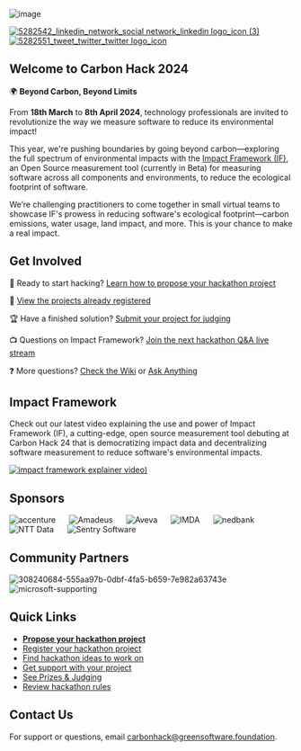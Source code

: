 ![image](https://github.com/Green-Software-Foundation/hack/assets/20337337/f7a0f478-e5ad-4d5c-bb5d-395426e2a42a)

[![5282542_linkedin_network_social network_linkedin logo_icon (3)](https://github.com/Green-Software-Foundation/hack/assets/11027021/91f684ab-31bd-4834-9802-c353eea8cc22)](https://www.linkedin.com/company/green-software-foundation/)
[![5282551_tweet_twitter_twitter logo_icon](https://github.com/Green-Software-Foundation/hack/assets/11027021/8b6dfd31-02b1-4115-a05c-3116f5af3d1e)](https://twitter.com/gsfcommunity)

## Welcome to Carbon Hack 2024

🌍 **Beyond Carbon, Beyond Limits**

From **18th March** to **8th April 2024**, technology professionals are invited to revolutionize the way we measure software to reduce its environmental impact! 

This year, we're pushing boundaries by going beyond carbon—exploring the full spectrum of environmental impacts with the [Impact Framework (IF)](https://if.greensoftware.foundation/), an Open Source measurement tool (currently in Beta) for measuring software across all components and environments, to reduce the ecological footprint of software.

We’re challenging practitioners to come together in small virtual teams to showcase IF's prowess in reducing software's ecological footprint—carbon emissions, water usage, land impact, and more. This is your chance to make a real impact.

## Get Involved

🚀 Ready to start hacking? [Learn how to propose your hackathon project](https://github.com/Green-Software-Foundation/hack/wiki/Participant-Guide#i-want-to-lead-a-hackathon-project)

🚧 [View the projects already registered](https://github.com/Green-Software-Foundation/hack/issues)

🏆 Have a finished solution? [Submit your project for judging](https://github.com/Green-Software-Foundation/hack/wiki/Submit-your-project-for-judging)

📺 Questions on Impact Framework? [Join the next hackathon Q&A live stream](https://grnsft.org/hack/live/github)

❓ More questions? [Check the Wiki](https://github.com/Green-Software-Foundation/hack/wiki) or [Ask Anything](https://github.com/Green-Software-Foundation/hack/discussions/categories/ask-anything)

## Impact Framework

Check out our latest video explaining the use and power of Impact Framework (IF), a cutting-edge, open source measurement tool debuting at Carbon Hack 24 that is democratizing impact data and decentralizing software measurement to reduce software's environmental impacts.

[![impact framework explainer video)](https://github.com/Green-Software-Foundation/hack/assets/11027021/541b9e21-85ab-47ab-8d43-c8e2111408a7)](https://www.youtube.com/watch?v=msk-55owTeM)

## Sponsors

![accenture](https://github.com/Green-Software-Foundation/hack/assets/11027021/6fd00c6a-e04b-4bba-abaf-23c61b1c33ab)&nbsp;&nbsp;&nbsp;&nbsp;&nbsp;
![Amadeus](https://github.com/Green-Software-Foundation/hack/assets/11027021/f1adcd5f-b4a2-40f2-a7dc-dd14e026ee6e)&nbsp;&nbsp;&nbsp;&nbsp;&nbsp;
![Aveva](https://github.com/Green-Software-Foundation/hack/assets/11027021/0fe4278a-1404-4788-aa13-bb2bc80df122)&nbsp;&nbsp;&nbsp;&nbsp;&nbsp;
![IMDA](https://github.com/Green-Software-Foundation/hack/assets/11027021/f7c7dae4-4c7b-4186-b7d9-ce572dd70539)&nbsp;&nbsp;&nbsp;&nbsp;&nbsp;
![nedbank](https://github.com/Green-Software-Foundation/hack/assets/11027021/00a04999-b2b5-47e1-8d92-ef88e070c3ea)&nbsp;&nbsp;&nbsp;&nbsp;&nbsp;
![NTT Data](https://github.com/Green-Software-Foundation/hack/assets/11027021/efd28da8-a0cc-4181-8582-9a252957df9a)&nbsp;&nbsp;&nbsp;&nbsp;&nbsp;
![Sentry Software](https://github.com/Green-Software-Foundation/hack/assets/11027021/e5bf0d65-9ba5-4d3e-be37-10bfb5671470)

## Community Partners

![308240684-555aa97b-0dbf-4fa5-b659-7e982a63743e](https://github.com/Green-Software-Foundation/hack/assets/11027021/a915b641-f7bc-46e8-aca9-09f2daeca601)&nbsp;&nbsp;&nbsp;&nbsp;&nbsp;
![microsoft-supporting](https://github.com/Green-Software-Foundation/hack/assets/11027021/d45e6f38-0b74-498a-a811-f501ae5a9d1e)

## Quick Links

* **[Propose your hackathon project](https://github.com/Green-Software-Foundation/hack/issues/new?labels=draft&projects=Green-Software-Foundation%2Fprojects%2F47&template=hackathon-project.yml&title=%5BYour+project+name%5D)**
* [Register your hackathon project](https://hack.greensoftware.foundation/register)
* [Find hackathon ideas to work on](https://github.com/Green-Software-Foundation/hack/discussions/categories/develop-an-idea)
* [Get support with your project](https://github.com/Green-Software-Foundation/hack/discussions/categories/project-support)
* [See Prizes & Judging](https://github.com/Green-Software-Foundation/hack/wiki/Prizes)
* [Review hackathon rules](https://github.com/Green-Software-Foundation/hack/wiki/Rules-and-Terms)

## Contact Us

For support or questions, email carbonhack@greensoftware.foundation.
